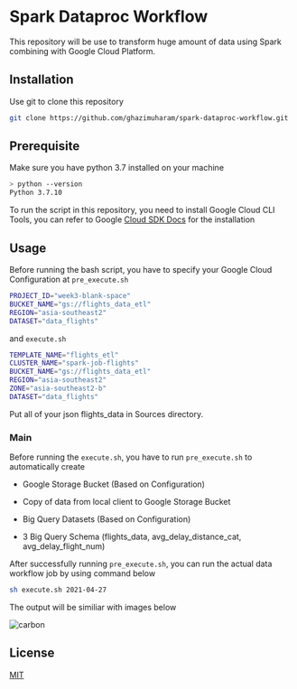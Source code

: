 # Spark Dataproc Workflow

This repository will be use to transform huge amount of data using Spark combining with Google Cloud Platform.

## Installation

Use git to clone this repository

```bash
git clone https://github.com/ghazimuharam/spark-dataproc-workflow.git
```

## Prerequisite

Make sure you have python 3.7 installed on your machine

```bash
> python --version
Python 3.7.10
```

To run the script in this repository, you need to install Google Cloud CLI Tools, you can refer to Google [Cloud SDK Docs](https://cloud.google.com/sdk/docs/quickstart) for the installation

## Usage

Before running the bash script, you have to specify your Google Cloud Configuration at `pre_execute.sh`

```bash
PROJECT_ID="week3-blank-space"
BUCKET_NAME="gs://flights_data_etl"
REGION="asia-southeast2"
DATASET="data_flights"
```

and `execute.sh`

```bash
TEMPLATE_NAME="flights_etl"
CLUSTER_NAME="spark-job-flights"
BUCKET_NAME="gs://flights_data_etl"
REGION="asia-southeast2"
ZONE="asia-southeast2-b"
DATASET="data_flights"
```

Put all of your json flights_data in Sources directory.

### Main

Before running the `execute.sh`, you have to run `pre_execute.sh` to automatically create

- Google Storage Bucket (Based on Configuration)

- Copy of data from local client to Google Storage Bucket

- Big Query Datasets (Based on Configuration)

- 3 Big Query Schema (flights_data, avg_delay_distance_cat, avg_delay_flight_num)

After successfully running `pre_execute.sh`, you can run the actual data workflow job by using command below

```bash
sh execute.sh 2021-04-27
```

The output will be similiar with images below

![carbon](https://user-images.githubusercontent.com/22569688/116721377-6fac7c00-aa07-11eb-9c55-bbd047b0bfad.png)

## License

[MIT](https://choosealicense.com/licenses/mit/)